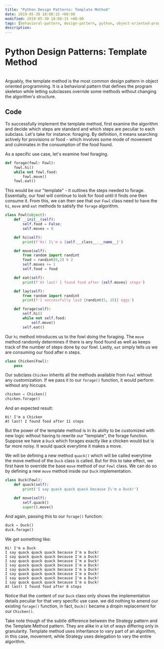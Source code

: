 ```yaml
---
title: "Python Design Patterns: Template Method"
date: 2019-05-30 18:08:15 +08:00
modified: 2019-05-30 18:08:15 +08:00
tags: [behavioral-pattern, design-pattern, python, object-oriented-programming, oop]
description: 
---
```


# Python Design Patterns: Template Method

<br>
Arguably, the template method is the most common design pattern in object oriented programming. It is a behavioral pattern that defines the program skeleton while letting subclasses override some methods without changing the algorithm's structure.

<br>

## Code

To successfully implement the template method, first examine the algorithm and decide which steps are standard and which steps are peculiar to each subclass. Let's take for instance: foraging. By definition, it means searching actively for provisions or food - which involves some mode of movement and culminates in the consumption of the food found.

As a specific use case, let's examine fowl foraging.

```python
def forage(fowl: Fowl):
    fowl.hi()
    while not fowl.food:
        fowl.move()
    fowl.eat()
```

This would be our "template" - it outlines the steps needed to forage. Essentially, our fowl will continue to look for food until it finds one then consume it. From this, we can then see that our `Fowl` class need to have the `hi`, `move` and `eat` methods to satisfy the `forage` algorithm.

```python
class Fowl(object):
    def __init__(self):
        self.food = False;
        self.moves = 0

    def hi(self):
        print(f'Hi! I\'m a {self.__class__.__name__}')

    def move(self):
        from random import randint
        food = randint(0,2) % 2
        self.moves += 1
        self.food = food

    def eat(self):
        print(f'At last! I found food after {self.moves} steps')

    def lay(self):
        from random import randint
        print(f'I successfully laid {randint(5, 15)} eggs')

    def forage(self):
        self.hi()
        while not self.food:
            self.move()
        self.eat()
```

Our `hi` method introduces us to the fowl doing the foraging. The `move` method randomly determines if there is any food found as well as keeps track of the number of steps done by our fowl. Lastly, `eat` simply tells us we are consuming our food after n steps.

```python
class Chicken(Fowl):
    pass
```

Our subclass `Chicken` inherits all the methods available from `Fowl` without any customization. If we pass it to our `forage()` function, it would perform without any hiccups.

```python
chicken = Chicken()
chicken.forage()
```

And an expected result:

```
Hi! I'm a Chicken
At last! I found food after 11 steps
```

But the power of the template method is in its abilty to be customized with new logic without having to rewrite our "template", the forage function. Suppose we have a `Duck` which forages exactly like a chicken would but is far more noisy. It would quack everytime it makes a move.

We will be defining a new method `quack()` which will be called everytime the move method of the `Duck` class is called. But for this to take effect, we first have to override the base `move` method of our `Fowl` class. We can do so by defining a new `move` method inside our `Duck` implementation.

```python
class Duck(Fowl):
    def quack(self):
        print('I say quack quack quack because I\'m a Duck!')

    def move(self):
        self.quack()
        super().move()
```

And again, passing this to our `forage()` function:

```python
duck = Duck()
duck.forage()
```

We get something like:

```
Hi! I'm a Duck
I say quack quack quack because I'm a Duck!
I say quack quack quack because I'm a Duck!
I say quack quack quack because I'm a Duck!
I say quack quack quack because I'm a Duck!
I say quack quack quack because I'm a Duck!
I say quack quack quack because I'm a Duck!
I say quack quack quack because I'm a Duck!
I say quack quack quack because I'm a Duck!
At last! I found food after 8 steps
```

Notice that the content of our `Duck` class only shows the implementation details peculiar for that very specific use case. we did nothing to amend our existing `forage()` function, in fact, `Duck()` became a dropin replacement for our `Chicken()`.

Take note though of the subtle difference between the Strategy pattern and the Template Method pattern. They are alike in a lot of ways differing only in granularity. Template method uses inheritance to vary part of an algorithm, in this case, movement, while Strategy uses delegation to vary the entire algorithm.
